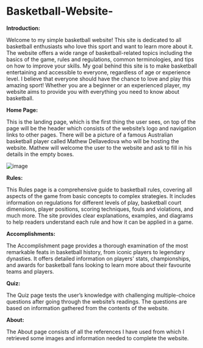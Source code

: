 # Basketball-Website-

**Introduction:**

Welcome to my simple basketball website! This site is dedicated to all basketball enthusiasts who love this sport and want to learn more about it. The website offers a wide range of basketball-related topics including the basics of the game, rules and regulations, common terminologies, and tips on how to improve your skills. My goal behind this site is to make basketball entertaining and accessible to everyone, regardless of age or experience level. I believe that everyone should have the chance to love and play this amazing sport! Whether you are a beginner or an experienced player, my website aims to provide you with everything you need to know about basketball.

 

**Home Page:**

This is the landing page, which is the first thing the user sees, on top of the page will be the header which consists of the website’s logo and navigation links to other pages. There will be a picture of a famous Australian basketball player called Mathew Dellavedova who will be hosting the website. Mathew will welcome the user to the website and ask to fill in his details in the empty boxes.

![image](https://github.com/Mohamad11Dab/Basketball-Website-/assets/114811082/0b4f4b01-1f14-48ed-be74-02d2ec2d009c)


 

**Rules:**

This Rules page is a comprehensive guide to basketball rules, covering all aspects of the game from basic concepts to complex strategies. It includes information on regulations for different levels of play, basketball court dimensions, player positions, scoring techniques, fouls and violations, and much more. The site provides clear explanations, examples, and diagrams to help readers understand each rule and how it can be applied in a game.
 

**Accomplishments:**

The Accomplishment page provides a thorough examination of the most remarkable feats in basketball history, from iconic players to legendary dynasties. It offers detailed information on players' stats, championships, and awards for basketball fans looking to learn more about their favourite teams and players.

  

**Quiz:**

The Quiz page tests the user’s knowledge with challenging multiple-choice questions after going through the website’s readings. The questions are based on information gathered from the contents of the website. 
 
**About:**

The About page consists of all the references I have used from which I retrieved some images and information needed to complete the website.
